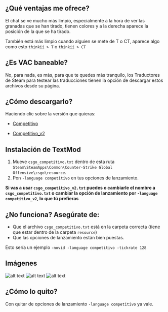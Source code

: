 ## ¿Qué ventajas me ofrece?

El chat se ve mucho más limpio, especialmente a la hora de ver las granadas que se han tirado, tienen colores y a la derecha aparece la posición de la que se ha tirado.

También está más limpio cuando alguien se mete de T o CT, aparece algo como esto `thinkii > T` o `thinkii > CT` 

## ¿Es VAC baneable?

No, para nada, es más, para que te quedes más tranquilo, los Traductores de Steam para testear las traducciones tienen la opción de descargar estos archivos desde su página.

## ¿Cómo descargarlo?

Haciendo clic sobre la versión que quieras:

- [Competitivo](https://drive.google.com/file/d/1qCe8DvRr9Rj_Z4LKpZITQ0D_kzTXLwFM/view?usp=sharing)

- [Competitivo_v2](https://drive.google.com/file/d/1i8Kq5o9oVlydrLDj3gPFpMfzTmwWccv4/view?usp=sharing)

## Instalación de TextMod

1. Mueve `csgo_competitivo.txt` dentro de esta ruta `Steam\SteamApps\Common\Counter-Strike Global Offensive\csgo\resource`.
2. Pon `-language competitivo` en tus opciones de lanzamiento.

**Si vas a usar `csgo_competitivo_v2.txt` puedes o cambiarle el nombre a `csgo_competitivo.txt` o cambiar la opción de lanzamiento por `-language competitivo_v2`, lo que tú prefieras**

## ¿No funciona? Asegúrate de:

- Que el archivo `csgo_competitivo.txt` está en la carpeta correcta (tiene que estar dentro de la carpeta `resource`)
- Que las opciones de lanzamiento están bien puestas.

Esto sería un ejemplo `-novid -language competitivo -tickrate 128`

## Imágenes

![alt text](https://pbs.twimg.com/media/EWEXx-zXYAAAyHw?format=jpg&name=large "Imagen 1")
![alt text](https://pbs.twimg.com/media/EWEXx-yXQAM-nVO?format=jpg&name=large "Imagen 2")
![alt text](https://pbs.twimg.com/media/EWEXx-1WAAAePVH?format=jpg&name=large "Imagen 3")

## ¿Cómo lo quito? 

Con quitar de opciones de lanzamiento `-language competitivo` ya vale.
